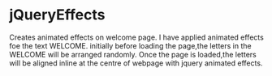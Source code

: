 # jQueryEffects
Creates animated effects on welcome page.
I have applied animated effects foe the text WELCOME.
initially before loading the page,the letters in the WELCOME will be arranged randomly.
Once the page is loaded,the letters will be aligned inline at the centre of webpage with jquery animated effects.
